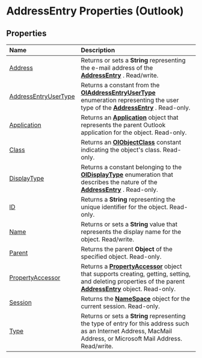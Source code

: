 
# AddressEntry Properties (Outlook)

## Properties



|**Name**|**Description**|
|:-----|:-----|
|[Address](39241126-a652-47e0-17c9-4566efd7ca4f.md)|Returns or sets a  **String** representing the e-mail address of the **[AddressEntry](d4a0a85e-8bab-bc56-57bc-d70c3c570c8e.md)** . Read/write.|
|[AddressEntryUserType](082ff106-c7c8-a505-fc82-170540d851fe.md)|Returns a constant from the  **[OlAddressEntryUserType](9f128fe4-9981-e06a-d69c-ca7cf9107fe9.md)** enumeration representing the user type of the **[AddressEntry](d4a0a85e-8bab-bc56-57bc-d70c3c570c8e.md)** . Read-only.|
|[Application](76593413-e1f0-0311-abe2-7efa7570edbb.md)|Returns an  **[Application](797003e7-ecd1-eccb-eaaf-32d6ddde8348.md)** object that represents the parent Outlook application for the object. Read-only.|
|[Class](59868f39-d557-aae2-49a9-0c6892122618.md)|Returns an  **[OlObjectClass](33d724b3-df3c-2a7f-a80f-93b66d96f588.md)** constant indicating the object's class. Read-only.|
|[DisplayType](d61f5e35-d4d7-17c7-08e3-c0c1e3ce3f1f.md)|Returns a constant belonging to the  **[OlDisplayType](356e5f75-8aa2-e28d-64ee-27b78348ba7a.md)** enumeration that describes the nature of the **[AddressEntry](d4a0a85e-8bab-bc56-57bc-d70c3c570c8e.md)** . Read-only.|
|[ID](06c806f1-5ca8-c46e-399d-c307e9428866.md)|Returns a  **String** representing the unique identifier for the object. Read-only.|
|[Name](30a754ab-6265-56e0-fbbf-55bec7fa1b11.md)|Returns or sets a  **String** value that represents the display name for the object. Read/write.|
|[Parent](191bc4b8-0e55-8676-569f-7fde61033298.md)|Returns the parent  **Object** of the specified object. Read-only.|
|[PropertyAccessor](6fc091ac-ee82-a246-952c-6a7e75051e9a.md)|Returns a  **[PropertyAccessor](2fc91e13-703c-3ec9-9066-ffee7144306c.md)** object that supports creating, getting, setting, and deleting properties of the parent **[AddressEntry](d4a0a85e-8bab-bc56-57bc-d70c3c570c8e.md)** object. Read-only.|
|[Session](e2fdc0ed-a470-eca7-0709-ea7938df3516.md)|Returns the  **[NameSpace](f0dcaa19-07f5-5d42-a3bf-2e42b7885644.md)** object for the current session. Read-only.|
|[Type](23c9da02-e687-cc1a-b505-0644289362e9.md)|Returns or sets a  **String** representing the type of entry for this address such as an Internet Address, MacMail Address, or Microsoft Mail Address. Read/write.|
